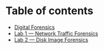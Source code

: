 # Table of contents

* [Digital Forensics](README.md)
* [Lab 1 — Network Traffic Forensics](<Lab 01/>)
* [Lab 2 — Disk Image Forensics](<Lab 01/>)

